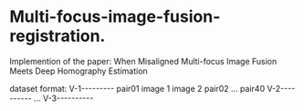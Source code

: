 # Multi-focus-image-fusion-registration.
Implemention of the paper: When Misaligned Multi-focus Image Fusion Meets Deep Homography Estimation

dataset format:
V-1---------
      pair01
           image 1
           image 2
      pair02
      ...
      pair40
V-2----------
...
V-3----------
